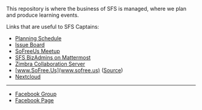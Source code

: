 This repository is where the business of SFS is managed, where we plan and produce learning events.

Links that are useful to SFS Captains:
- [Planning Schedule](schedule.md)
- [Issue Board](https://gitlab.com/sofreeus/sofreeus/-/boards)
- [SoFreeUs Meetup](https://www.meetup.com/sofreeus/)
- [SFS BizAdmins on Mattermost](http://mm.sofree.us/sfs-team/channels/sfs-bizadmins)
- [Zimbra Collaboration Server](https://blue.sofree.us:8443/)
- [www.SoFree.Us](www.sofree.us) ([Source](https://gitlab.com/sofreeus.gitlab.io))
- [Nextcloud](https://nextcloud.sofree.us)

---

- [Facebook Group](https://www.facebook.com/groups/sofreeus/)
- [Facebook Page](https://www.facebook.com/softwarefreedomschool/)